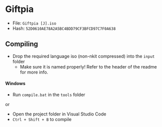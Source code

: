 # Giftpia
- File: `Giftpia [J].iso`
- Hash: `52D0610AE78A2A5BC4BDD79CF3BFCD97C7F0A638`


## Compiling
- Drop the required language iso (non-nkit compressed) into the `input` folder
    - Make sure it is named properly! Refer to the header of the readme for more info.
#### Windows
- Run `compile.bat` in the `tools` folder

or  

- Open the project folder in Visual Studio Code
- `Ctrl + Shift + B` to compile